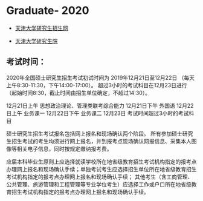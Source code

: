 # Graduate- 2020

- [天津大学研究生招生网](http://yzb.tju.edu.cn/)

- [天津大学研究生院]( http://gs.tju.edu.cn/)

## 考试时间：

2020年全国硕士研究生招生考试初试时间为
2019年12月21日至12月22日
（每天上午8:30-11:30，下午14:00-17:00）。
超过3小时的考试科目在12月23日进行（起始时间8:30，截止时间由招生单位确定，不超过14:30）。

12月21日上午   思想政治理论、管理类联考综合能力
12月21日下午   外国语
12月22日上午   业务课一
12月22日下午   业务课二
12月23日      考试时间超过3小时的考试科目

硕士研究生招生考试报名包括网上报名和现场确认两个阶段。
所有参加硕士研究生招生考试的考生均须进行网上报名，并到报考点现场确认网报信息、采集本人图像等相关电子信息，同时按规定缴纳报考费。

应届本科毕业生原则上应选择就读学校所在地省级教育招生考试机构指定的报考点办理网上报名和现场确认手续；单独考试考生应选择招生单位所在地省级教育招生考试机构指定的报考点办理网上报名和现场确认手续；
其他考生（含工商管理、公共管理、旅游管理和工程管理等专业学位考生）应选择工作或户口所在地省级教育招生考试机构指定的报考点办理网上报名和现场确认手续。
